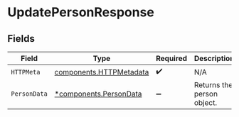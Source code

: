 # UpdatePersonResponse


## Fields

| Field                                                              | Type                                                               | Required                                                           | Description                                                        |
| ------------------------------------------------------------------ | ------------------------------------------------------------------ | ------------------------------------------------------------------ | ------------------------------------------------------------------ |
| `HTTPMeta`                                                         | [components.HTTPMetadata](../../models/components/httpmetadata.md) | :heavy_check_mark:                                                 | N/A                                                                |
| `PersonData`                                                       | [*components.PersonData](../../models/components/persondata.md)    | :heavy_minus_sign:                                                 | Returns the person object.                                         |
